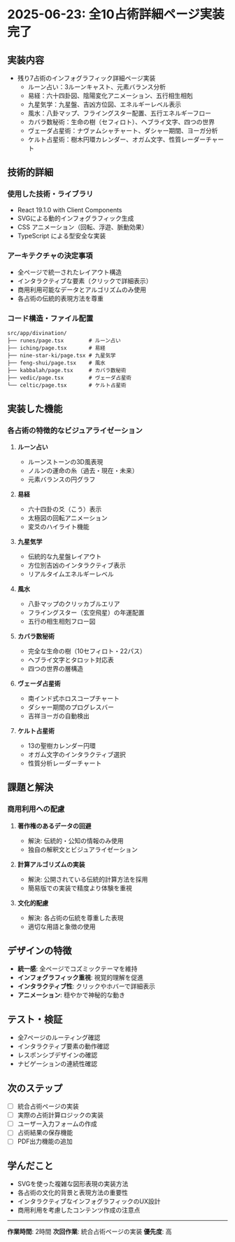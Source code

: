 # 2025-06-23: 全10占術詳細ページ実装完了

## 実装内容
- 残り7占術のインフォグラフィック詳細ページ実装
  - ルーン占い：3ルーンキャスト、元素バランス分析
  - 易経：六十四卦図、陰陽変化アニメーション、五行相生相剋
  - 九星気学：九星盤、吉凶方位図、エネルギーレベル表示
  - 風水：八卦マップ、フライングスター配置、五行エネルギーフロー
  - カバラ数秘術：生命の樹（セフィロト）、ヘブライ文字、四つの世界
  - ヴェーダ占星術：ナヴァムシャチャート、ダシャー期間、ヨーガ分析
  - ケルト占星術：樹木円環カレンダー、オガム文字、性質レーダーチャート

## 技術的詳細
### 使用した技術・ライブラリ
- React 19.1.0 with Client Components
- SVGによる動的インフォグラフィック生成
- CSS アニメーション（回転、浮遊、脈動効果）
- TypeScript による型安全な実装

### アーキテクチャの決定事項
- 全ページで統一されたレイアウト構造
- インタラクティブな要素（クリックで詳細表示）
- 商用利用可能なデータとアルゴリズムのみ使用
- 各占術の伝統的表現方法を尊重

### コード構造・ファイル配置
```
src/app/divination/
├── runes/page.tsx        # ルーン占い
├── iching/page.tsx       # 易経
├── nine-star-ki/page.tsx # 九星気学
├── feng-shui/page.tsx    # 風水
├── kabbalah/page.tsx     # カバラ数秘術
├── vedic/page.tsx        # ヴェーダ占星術
└── celtic/page.tsx       # ケルト占星術
```

## 実装した機能
### 各占術の特徴的なビジュアライゼーション
1. **ルーン占い**
   - ルーンストーンの3D風表現
   - ノルンの運命の糸（過去・現在・未来）
   - 元素バランスの円グラフ

2. **易経**
   - 六十四卦の爻（こう）表示
   - 太極図の回転アニメーション
   - 変爻のハイライト機能

3. **九星気学**
   - 伝統的な九星盤レイアウト
   - 方位別吉凶のインタラクティブ表示
   - リアルタイムエネルギーレベル

4. **風水**
   - 八卦マップのクリッカブルエリア
   - フライングスター（玄空飛星）の年運配置
   - 五行の相生相剋フロー図

5. **カバラ数秘術**
   - 完全な生命の樹（10セフィロト・22パス）
   - ヘブライ文字とタロット対応表
   - 四つの世界の層構造

6. **ヴェーダ占星術**
   - 南インド式ホロスコープチャート
   - ダシャー期間のプログレスバー
   - 吉祥ヨーガの自動検出

7. **ケルト占星術**
   - 13の聖樹カレンダー円環
   - オガム文字のインタラクティブ選択
   - 性質分析レーダーチャート

## 課題と解決
### 商用利用への配慮
1. **著作権のあるデータの回避**
   - 解決: 伝統的・公知の情報のみ使用
   - 独自の解釈文とビジュアライゼーション

2. **計算アルゴリズムの実装**
   - 解決: 公開されている伝統的計算方法を採用
   - 簡易版での実装で精度より体験を重視

3. **文化的配慮**
   - 解決: 各占術の伝統を尊重した表現
   - 適切な用語と象徴の使用

## デザインの特徴
- **統一感**: 全ページでコズミックテーマを維持
- **インフォグラフィック重視**: 視覚的理解を促進
- **インタラクティブ性**: クリックやホバーで詳細表示
- **アニメーション**: 穏やかで神秘的な動き

## テスト・検証
- 全7ページのルーティング確認
- インタラクティブ要素の動作確認
- レスポンシブデザインの確認
- ナビゲーションの連続性確認

## 次のステップ
- [ ] 統合占術ページの実装
- [ ] 実際の占術計算ロジックの実装
- [ ] ユーザー入力フォームの作成
- [ ] 占術結果の保存機能
- [ ] PDF出力機能の追加

## 学んだこと
- SVGを使った複雑な図形表現の実装方法
- 各占術の文化的背景と表現方法の重要性
- インタラクティブなインフォグラフィックのUX設計
- 商用利用を考慮したコンテンツ作成の注意点

---
**作業時間**: 2時間
**次回作業**: 統合占術ページの実装
**優先度**: 高